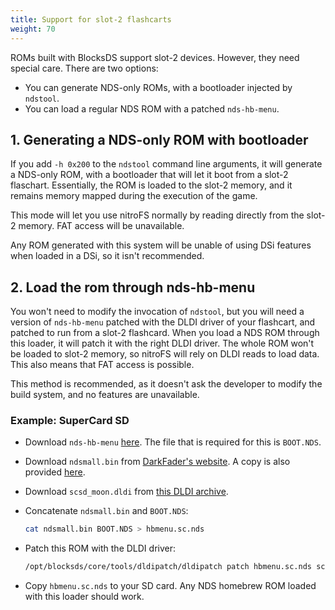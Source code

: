 ```yaml
---
title: Support for slot-2 flashcarts
weight: 70
---
```


ROMs built with BlocksDS support slot-2 devices. However, they need special
care. There are two options:

- You can generate NDS-only ROMs, with a bootloader injected by `ndstool`.
- You can load a regular NDS ROM with a patched `nds-hb-menu`.

## 1. Generating a NDS-only ROM with bootloader

If you add `-h 0x200` to the `ndstool` command line arguments, it will generate
a NDS-only ROM, with a bootloader that will let it boot from a slot-2 flaschart.
Essentially, the ROM is loaded to the slot-2 memory, and it remains memory
mapped during the execution of the game.

This mode will let you use nitroFS normally by reading directly from the slot-2
memory. FAT access will be unavailable.

Any ROM generated with this system will be unable of using DSi features when
loaded in a DSi, so it isn't recommended.

## 2. Load the rom through nds-hb-menu

You won't need to modify the invocation of `ndstool`, but you will need a
version of `nds-hb-menu` patched with the DLDI driver of your flashcart, and
patched to run from a slot-2 flashcard. When you load a NDS ROM through this
loader, it will patch it with the right DLDI driver. The whole ROM won't be
loaded to slot-2 memory, so nitroFS will rely on DLDI reads to load data. This
also means that FAT access is possible.

This method is recommended, as it doesn't ask the developer to modify the build
system, and no features are unavailable.

### Example: SuperCard SD

- Download `nds-hb-menu` [here](https://github.com/devkitPro/nds-hb-menu/releases).
  The file that is required for this is `BOOT.NDS`.

- Download `ndsmall.bin` from [DarkFader's website](https://www.darkfader.net/ds/).
  A copy is also provided [here](/ndsmall.bin).

- Download `scsd_moon.dldi` from
  [this DLDI archive](https://github.com/DS-Homebrew/DLDI/blob/master/prebuilts/scsd_moon.dldi).

- Concatenate `ndsmall.bin` and `BOOT.NDS`:

  ```bash
  cat ndsmall.bin BOOT.NDS > hbmenu.sc.nds
  ```

- Patch this ROM with the DLDI driver:

  ```bash
  /opt/blocksds/core/tools/dldipatch/dldipatch patch hbmenu.sc.nds scsd_moon.dldi
  ```

- Copy `hbmenu.sc.nds` to your SD card. Any NDS homebrew ROM loaded with this
  loader should work.
